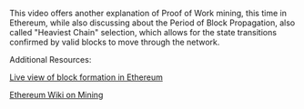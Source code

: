 This video offers another explanation of Proof of Work mining, this time in Ethereum, while also discussing about the Period of Block Propagation, also called "Heaviest Chain" selection, which allows for the state transitions confirmed by valid blocks to move through the network.

Additional Resources:

[Live view of block formation in Ethereum](http://ethviewer.live/)

[Ethereum Wiki on Mining](https://eth.wiki/en/fundamentals/mining)
